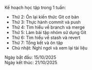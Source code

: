 Kế hoạch học tập trong 1 tuần:
- Thứ 2: Ôn lại kiến thức Git cơ bản
- Thứ 3: Thực hành commit và push
- Thứ 4: Tìm hiểu về branch và merge
- Thứ 5: Làm bài tập nhóm sử dụng Git
- Thứ 6: Tìm hiểu về stash và revert
- Thứ 7: Tổng kết và ôn tập
- Chủ nhật: Nghỉ ngơi và xem lại tài liệu

Ngày bắt đầu: 15/10/2025  
Ngày kết thúc: 21/10/2025
